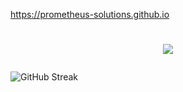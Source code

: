 https://prometheus-solutions.github.io
<h1 align="center">
  <p>
      <img src="https://github-readme-stats.vercel.app/api?username=IlGabbo&hide_border=true&count_private=true&show_icons=true&theme=dracula">
  </p>
</h1>  

![GitHub Streak](https://github-readme-stats.vercel.app/api/top-langs/?username=IlGabbo&hide=python&theme=dark&layout=compact&hide_border=true)
